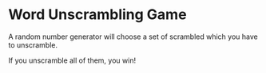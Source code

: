 # Word Unscrambling Game

A random number generator will choose a set of scrambled which you have to unscramble.

If you unscramble all of them, you win!
